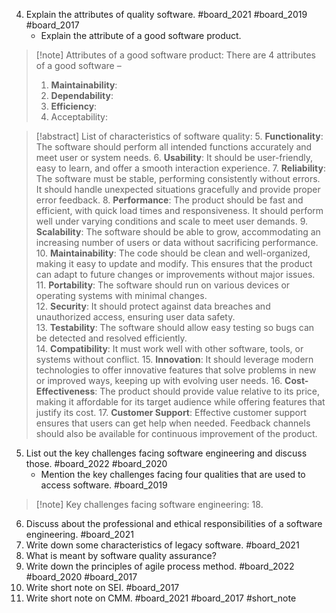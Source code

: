 4. Explain the attributes of quality software. #board_2021 #board_2019  #board_2017 
	- Explain the attribute of a good software product. 
>[!note] Attributes of a good software product:
>There are 4 attributes of a good software  –
>1. **Maintainability**:
>2. **Dependability**:
>3. **Efficiency**:
>4. Acceptability:



> [!abstract] List of characteristics of software quality:
> 5. **Functionality**: The software should perform all intended functions accurately and meet user or system needs.
> 6. **Usability**: It should be user-friendly, easy to learn, and offer a smooth interaction experience. 
> 7. **Reliability**: The software must be stable, performing consistently without errors. It should handle unexpected situations gracefully and provide proper error feedback.
> 8. **Performance**: The product should be fast and efficient, with quick load times and responsiveness. It should perform well under varying conditions and scale to meet user demands.
> 9. **Scalability**: The software should be able to grow, accommodating an increasing number of users or data without sacrificing performance.   
> 10. **Maintainability**: The code should be clean and well-organized, making it easy to update and modify. This ensures that the product can adapt to future changes or improvements without major issues.  
> 11. **Portability**: The software should run on various devices or operating systems with minimal changes.    
> 12. **Security**: It should protect against data breaches and unauthorized access, ensuring user data safety.    
> 13. **Testability**: The software should allow easy testing so bugs can be detected and resolved efficiently.    
> 14. **Compatibility**: It must work well with other software, tools, or systems without conflict.
> 15. **Innovation**: It should leverage modern technologies to offer innovative features that solve problems in new or improved ways, keeping up with evolving user needs.
> 16. **Cost-Effectiveness**: The product should provide value relative to its price, making it affordable for its target audience while offering features that justify its cost.
> 17. **Customer Support**: Effective customer support ensures that users can get help when needed. Feedback channels should also be available for continuous improvement of the product.

5. List out the key challenges facing software engineering and discuss those. #board_2022 #board_2020  
	- Mention the key challenges facing four qualities that are used to access software. #board_2019 
> [!note] Key challenges facing software engineering:
> 18. 
	
6. Discuss about the professional and ethical responsibilities of a software engineering. #board_2021 
7. Write down some characteristics of legacy software. #board_2021 
8. What is meant by software quality assurance?
9. Write down the principles of agile process method. #board_2022 #board_2020 #board_2017    
10. Write short note on SEI. #board_2017 
11. Write short note on CMM. #board_2021 #board_2017 #short_note 